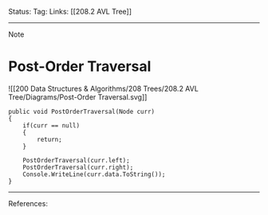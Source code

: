 Status: 
Tag:
Links: [[208.2 AVL Tree]]

---
> [!note] 
>  # Post-Order Traversal


![[200 Data Structures & Algorithms/208 Trees/208.2 AVL Tree/Diagrams/Post-Order Traversal.svg]]

``` run-csharp
public void PostOrderTraversal(Node curr)
{
	if(curr == null)
	{
		return;
	}

	PostOrderTraversal(curr.left);
	PostOrderTraversal(curr.right);
	Console.WriteLine(curr.data.ToString());
}
```

---
References: